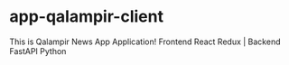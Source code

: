 # app-qalampir-client
This is Qalampir News App Application! Frontend React Redux | Backend FastAPI Python
